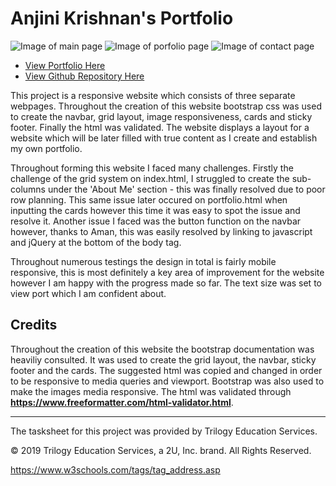 # Anjini Krishnan's Portfolio
![Image of main page]()
![Image of porfolio page]()
![Image of contact page]()

* [View Portfolio Here](https://anjkrish2608.github.io/portfolio/)
* [View Github Repository Here](https://github.com/anjkrish2608/portfolio)


This project is a responsive website which consists of three separate webpages. Throughout the creation of this website bootstrap css was used to create the navbar, grid layout, image responsiveness, cards and sticky footer. Finally the html was validated. The website displays a layout for a website which will be later filled with true content as I create and establish my own portfolio. 

Throughout forming this website I faced many challenges. Firstly the challenge of the grid system on index.html, I struggled to create the sub-columns under the 'About Me' section - this was finally resolved due to poor row planning. This same issue later occured on portfolio.html when inputting the cards however this time it was easy to spot the issue and resolve it. Another issue I faced was the button function on the navbar however, thanks to Aman, this was easily resolved by linking to javascript and jQuery at the bottom of the body tag. 

Throughout numerous testings the design in total is fairly mobile responsive, this is most definitely a key area of improvement for the website however I am happy with the progress made so far. The text size was set to view port which I am confident about.


## Credits
Throughout the creation of this website the bootstrap documentation was heaviliy consulted. It was used to create the grid layout, the navbar, sticky footer and the cards. 
The suggested html was copied and changed in order to be responsive to media queries and viewport. Bootstrap was also used to make the images media responsive. 
The html was validated through **https://www.freeformatter.com/html-validator.html**.
- - -
The tasksheet for this project was provided by Trilogy Education Services. 

© 2019 Trilogy Education Services, a 2U, Inc. brand. All Rights Reserved.


https://www.w3schools.com/tags/tag_address.asp